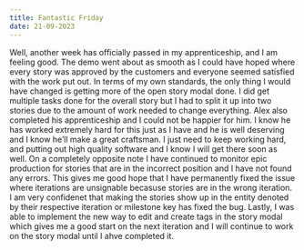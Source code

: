 ```yaml
---
title: Fantastic Friday
date: 21-09-2023
---
```


Well, another week has officially passed in my apprenticeship, and I am feeling good. The demo went about as smooth as I could have hoped where every story was approved by the customers and everyone seemed satisfied with the work put out. In terms of my own standards, the only thing I would have changed is getting more of the open story modal done. I did get multiple tasks done for the overall story but I had to split it up into two stories due to the amount of work needed to change everything. Alex also completed his apprenticeship and I could not be happier for him. I know he has worked extremely hard for this just as I have and he is well deserving and I know he’ll make a great craftsman. I just need to keep working hard, and putting out high quality software and I know I will get there soon as well. On a completely opposite note I have continued to monitor epic production for stories that are in the incorrect position and I have not found any errors. This gives me good hope that I have permanently fixed the issue where iterations are unsignable becasuse stories are in the wrong iteration. I am very confidenet that making the stories show up in the entity denoted by their respective iteration or milestone key has fixed the bug.  Lastly, I was able to implement the new way to edit and create tags in the story modal which gives me a good start on the next iteration and I will continue to work on the story modal until I ahve completed it.   
